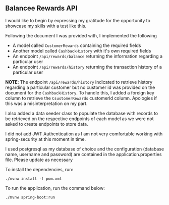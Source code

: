 ## Balancee Rewards API

I would like to begin by expressing my gratitude for the opportunity to showcase my skills with a test like this.

Following the document I was provided with, I implemented the following

- A model called `CustomerRewards` containing the required fields
- Another model called `CashbackHistory` with it's own required fields
- An endpoint `/api/rewards/balance` returning the information regarding a particular user
- An endpoint `/api/rewards/history`
returning the transaction history of a particular user

__NOTE__: The endpoint `/api/rewards/history` indicated to retrieve history regarding a particular customer but no customer id was provided on the document for the `CashbackHistory`. To handle this, I added a foreign key column to retrieve the `CsustomerRewards` customerId column. Apologies if this was a misinterpretation on my part.

I also added a data seeder class to populate the database with records to be retrieved on the respective endpoints of each model as we were not asked to create endpoints to store data.

I did not add JWT Authentication as I am not very comfortable working with spring-security at this moment in time.

I used postgresql as my database of choice and the configuration (database name, username and password) are contained in the application.properties file. Please update as necessary

To install the dependencies, run:

```./mvnw install -f pom.xml```

To run the application, run the command below:

```./mvnw spring-boot:run```